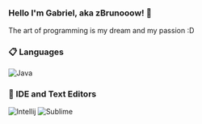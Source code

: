
### Hello I'm Gabriel, aka zBrunooow! 👋
The art of programming is my dream and my passion :D

### 📋 Languages
![Java](https://img.shields.io/badge/Java-ED8B00?style=for-the-badge&logo=java&logoColor=white)

### 🔧 IDE and Text Editors
![Intellij](https://img.shields.io/badge/IntelliJ-000000.svg?style=for-the-badge&logo=intellij-idea&logoColor=white)
![Sublime](https://img.shields.io/badge/sublime_text-%23575757.svg?&style=for-the-badge&logo=sublime-text&logoColor=important)
